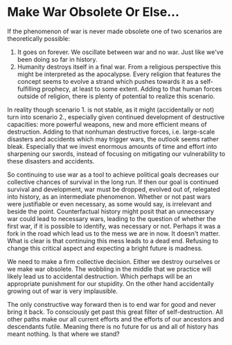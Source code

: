# Make War Obsolete Or Else...

If the phenomenon of war is never made obsolete one of two scenarios are theoretically possible:

1. It goes on forever. We oscillate between war and no war. Just like we've been doing so far in history.
2. Humanity destroys itself in a final war. From a religious perspective this might be interpreted as the apocalypse. Every religion that features the concept seems to evolve a strand which pushes towards it as a self-fulfilling prophecy, at least to some extent. Adding to that human forces outside of religion, there is plenty of potential to realize this scenario.

In reality though scenario 1. is not stable, as it might (accidentally or not) turn into scenario 2., especially given continued development of destructive capacities: more powerful weapons, new and more efficient means of destruction. Adding to that nonhuman destructive forces, i.e. large-scale disasters and accidents which may trigger wars, the outlook seems rather bleak. Especially that we invest enormous amounts of time and effort into sharpening our swords, instead of focusing on mitigating our vulnerability to these disasters and accidents.

So continuing to use war as a tool to achieve political goals decreases our collective chances of survival in the long run. If then our goal is continued survival and development, war must be dropped, evolved out of, relegated into history, as an intermediate phenomenon. Whether or not past wars were justifiable or even necessary, as some would say, is irrelevant and beside the point. Counterfactual history might posit that an unnecessary war could lead to necessary wars, leading to the question of whether the first war, if it is possible to identify, was necessary or not. Perhaps it was a fork in the road which lead us to the mess we are in now. It doesn't matter. What is clear is that continuing this mess leads to a dead end. Refusing to change this critical aspect and expecting a bright future is madness.

We need to make a firm collective decision. Either we destroy ourselves or we make war obsolete. The wobbling in the middle that we practice will likely lead us to accidental destruction. Which perhaps will be an appropriate punishment for our stupidity. On the other hand accidentally growing out of war is very implausible.

The only constructive way forward then is to end war for good and never bring it back. To consciously get past this great filter of self-destruction. All other paths make our all current efforts and the efforts of our ancestors and descendants futile. Meaning there is no future for us and all of history has meant nothing. Is that where we stand?

